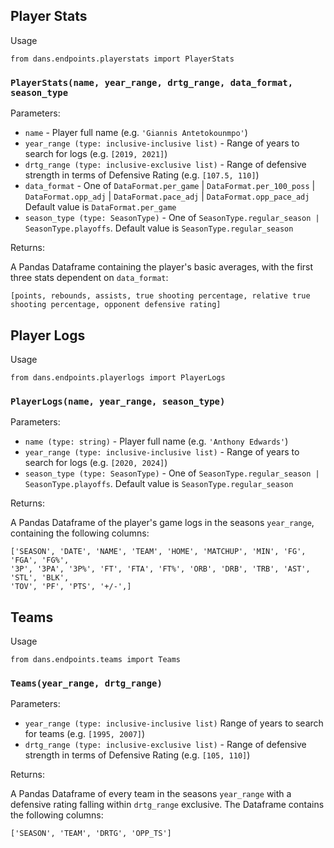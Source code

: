 ## Player Stats

Usage

```
from dans.endpoints.playerstats import PlayerStats
```

### `PlayerStats(name, year_range, drtg_range, data_format, season_type`

Parameters:
  - `name` - Player full name (e.g. `'Giannis Antetokounmpo'`)
  - `year_range (type: inclusive-inclusive list)` - Range of years to search for logs (e.g. `[2019, 2021]`)
  - `drtg_range (type: inclusive-exclusive list)` - Range of defensive strength in terms of Defensive Rating (e.g. `[107.5, 110]`)
  - `data_format` - One of `DataFormat.per_game` | `DataFormat.per_100_poss` | `DataFormat.opp_adj` | `DataFormat.pace_adj` | `DataFormat.opp_pace_adj` Default value is `DataFormat.per_game`
  - `season_type (type: SeasonType)` - One of `SeasonType.regular_season | SeasonType.playoffs`. Default value is `SeasonType.regular_season`

Returns:

  A Pandas Dataframe containing the player's basic averages, with the first three stats dependent on `data_format`:

  ```
  [points, rebounds, assists, true shooting percentage, relative true shooting percentage, opponent defensive rating]
  ```
  
## Player Logs

Usage

```
from dans.endpoints.playerlogs import PlayerLogs
```

### `PlayerLogs(name, year_range, season_type)`

Parameters:
  - `name (type: string)` - Player full name (e.g. `'Anthony Edwards'`)
  - `year_range (type: inclusive-inclusive list)` - Range of years to search for logs (e.g. `[2020, 2024]`)
  - `season_type (type: SeasonType)` - One of `SeasonType.regular_season | SeasonType.playoffs`. Default value is `SeasonType.regular_season`

Returns:

  A Pandas Dataframe of the player's game logs in the seasons `year_range`, containing the following columns:

  ```
['SEASON', 'DATE', 'NAME', 'TEAM', 'HOME', 'MATCHUP', 'MIN', 'FG', 'FGA', 'FG%',
 '3P', '3PA', '3P%', 'FT', 'FTA', 'FT%', 'ORB', 'DRB', 'TRB', 'AST', 'STL', 'BLK',
 'TOV', 'PF', 'PTS', '+/-',]
  ```

## Teams

Usage

```
from dans.endpoints.teams import Teams
```

### `Teams(year_range, drtg_range)`

Parameters:
  - `year_range (type: inclusive-inclusive list)` Range of years to search for teams (e.g. `[1995, 2007]`)
  - `drtg_range (type: inclusive-exclusive list)` - Range of defensive strength in terms of Defensive Rating (e.g. `[105, 110]`)

Returns:

  A Pandas Dataframe of every team in the seasons `year_range` with a defensive rating falling within `drtg_range` exclusive. The Dataframe contains the following columns:

  ```
  ['SEASON', 'TEAM', 'DRTG', 'OPP_TS']
  ```
